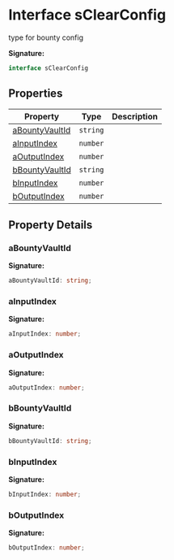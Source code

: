 
# Interface sClearConfig

type for bounty config

<b>Signature:</b>

```typescript
interface sClearConfig 
```

## Properties

|  Property | Type | Description |
|  --- | --- | --- |
|  [aBountyVaultId](./sclearconfig.md#aBountyVaultId-property) | `string` |  |
|  [aInputIndex](./sclearconfig.md#aInputIndex-property) | `number` |  |
|  [aOutputIndex](./sclearconfig.md#aOutputIndex-property) | `number` |  |
|  [bBountyVaultId](./sclearconfig.md#bBountyVaultId-property) | `string` |  |
|  [bInputIndex](./sclearconfig.md#bInputIndex-property) | `number` |  |
|  [bOutputIndex](./sclearconfig.md#bOutputIndex-property) | `number` |  |

## Property Details

<a id="aBountyVaultId-property"></a>

### aBountyVaultId

<b>Signature:</b>

```typescript
aBountyVaultId: string;
```

<a id="aInputIndex-property"></a>

### aInputIndex

<b>Signature:</b>

```typescript
aInputIndex: number;
```

<a id="aOutputIndex-property"></a>

### aOutputIndex

<b>Signature:</b>

```typescript
aOutputIndex: number;
```

<a id="bBountyVaultId-property"></a>

### bBountyVaultId

<b>Signature:</b>

```typescript
bBountyVaultId: string;
```

<a id="bInputIndex-property"></a>

### bInputIndex

<b>Signature:</b>

```typescript
bInputIndex: number;
```

<a id="bOutputIndex-property"></a>

### bOutputIndex

<b>Signature:</b>

```typescript
bOutputIndex: number;
```
